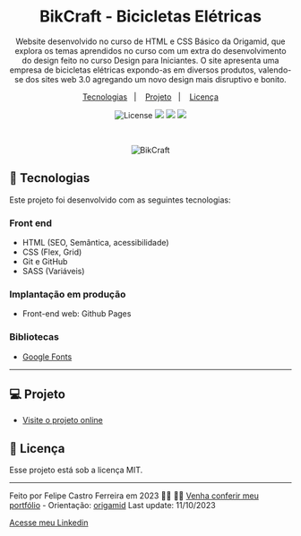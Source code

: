 <h1 align="center"> BikCraft - Bicicletas Elétricas </h1>

<p align="center">
 Website desenvolvido no curso de HTML e CSS Básico da Origamid, que explora os temas aprendidos no curso com um extra do desenvolvimento do design feito no curso Design para Iniciantes. 
  O site apresenta uma empresa de bicicletas elétricas expondo-as em diversos produtos, valendo-se dos sites web 3.0 agregando um novo design mais disruptivo e bonito.<br/>
</p>

<p align="center">
  <a href="#-tecnologias">Tecnologias</a>&nbsp;&nbsp;&nbsp;|&nbsp;&nbsp;&nbsp;
  <a href="#-projeto">Projeto</a>&nbsp;&nbsp;&nbsp;|&nbsp;&nbsp;&nbsp;
  <a href="#memo-licença">Licença</a>
</p>

<p align="center">
  <img alt="License" src="https://img.shields.io/static/v1?label=license&message=MIT&color=49AA26&labelColor=000000">
  <img src="https://img.shields.io/badge/-HTML-333333?style=flat&logo=HTML5">
  <img src="https://img.shields.io/badge/-CSS-333333?style=flat&logo=CSS3&logoColor=1572B6">
  <img src="https://img.shields.io/badge/-Sass-333333?style=flat&logo=SASS&background=gray">
</p>

<br>

<p align="center">
 <img alt="BikCraft" src="">
</p>

## 🚀 Tecnologias

Este projeto foi desenvolvido com as seguintes tecnologias: 

### Front end
- HTML (SEO, Semântica, acessibilidade)
- CSS (Flex, Grid)
- Git e GitHub
- SASS (Variáveis)

### Implantação em produção
- Front-end web: Github Pages

### Bibliotecas
- [Google Fonts](https://fonts.google.com/)

<!-- 
### Utilitários
- [Icons8](https://icons8.com)
- [IconFinder](https://www.iconfinder.com/)
-->

---

## 💻 Projeto

- [Visite o projeto online]([https://felipecastro2021.github.io/OnePiece-DevEmDobro])

## :memo: Licença

Esse projeto está sob a licença MIT.

---

Feito por Felipe Castro Ferreira em 2023 👦🏻 👋🏻 [Venha conferir meu portfólio](https://felipecastro2021.github.io/Portfolio_FelipeCastro2022/) - 
Orientação: [origamid](https://www.origamid.com)
Last update: 11/10/2023

[Acesse meu Linkedin](https://www.linkedin.com/in/felipe-castro-ferreira/)
